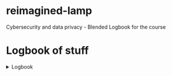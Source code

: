 # reimagined-lamp
Cybersecurity and data privacy - Blended Logbook for the course


# Logbook of stuff


<details>
<summary>Logbook</summary>

| Date | Time | Thing done | Things result |
|-----:|-----------|-----|-----------|
|30.10.2024| 1 h  | Lecture speedrunning, quiz| Quiz done, this logbook started|
|31.10.2024| 2 h  | First chapter done        | Progress on course              |
|2.11.2024 | 2 h  | Second chapter done       | Progress on course              |
|4.11.2024 | 1 h  | Third chapter done        | Progress on course              |
|5.11.2024 | 1 h  | Starting up PortSwigger   | Ability to start a next task    |
|5.11.2024 | 2 h  | Few labs in PortSwigger   | Progress on SQL injection x4 lab|
|5.11.2024 | 2 h  | Few labs in PortSwigger   | Progress on authentication lab  |
|placehold | placehold | placehold            | placehold             |
|placehold | placehold | placehold            | placehold             |
</details>
